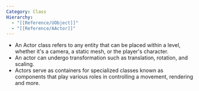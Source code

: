 ```yaml
---
Category: Class
Hierarchy:
  - "[[Reference/UObject]]"
  - "[[Reference/AActor]]"
---
```

- An Actor class refers to any entity that can be placed within a level, whether it's a camera, a static mesh, or the player's character.
- An actor can undergo transformation such as translation, rotation, and scaling.
- Actors serve as containers for specialized classes known as components that play various roles in controlling a movement, rendering and more.
